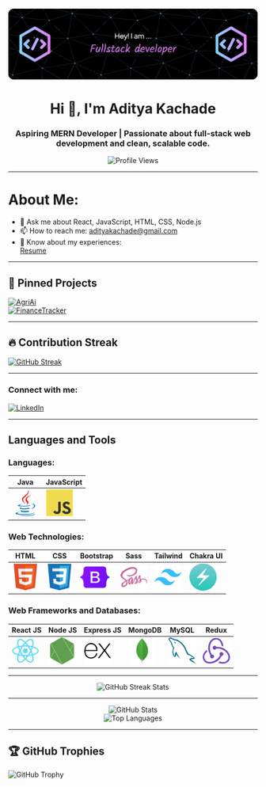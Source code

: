 ![Header](./pic.png)

<h1 align="center">Hi 👋, I'm Aditya Kachade</h1>
<h3 align="center">Aspiring MERN Developer | Passionate about full-stack web development and clean, scalable code.</h3>

<div id="header" align="center">
  <img src="https://komarev.com/ghpvc/?username=adityakachade&style=for-the-badge&color=orange" alt="Profile Views" />
</div>

---

# About Me:

- 💬 Ask me about React, JavaScript, HTML, CSS, Node.js  
- 📫 How to reach me: adityakachade@gmail.com  
- 📄 Know about my experiences:  
  [Resume](https://drive.google.com/file/d/1xZ6W2QLBSW8kG1rR-uxYgHq-xpaba1hU/view?usp=drivesdk)

---

## 📌 Pinned Projects

[![AgriAi](https://github-readme-stats.vercel.app/api/pin/?username=adityakachade&repo=AgriAi)](https://github.com/adityakachade/AgriAi)  
[![FinanceTracker](https://github-readme-stats.vercel.app/api/pin/?username=adityakachade&repo=FinanceTracker)](https://github.com/adityakachade/FinanceTracker)

---

## 🔥 Contribution Streak

[![GitHub Streak](https://streak-stats.demolab.com/?user=adityakachade)](https://git.io/streak-stats)

---

<h3 align="left">Connect with me:</h3>
<p align="left">
  <a href="https://www.linkedin.com/in/adityakachade/" target="_blank" rel="noopener noreferrer">
    <img align="center" src="https://raw.githubusercontent.com/rahuldkjain/github-profile-readme-generator/master/src/images/icons/Social/linked-in-alt.svg" alt="LinkedIn" height="30" width="40" />
  </a>
</p>

---

## Languages and Tools

### Languages:
| Java | JavaScript |
|------|------------|
| <img src="https://github.com/devicons/devicon/blob/master/icons/java/java-original.svg" alt="Java" width="55" height="55"/> | <img src="https://github.com/devicons/devicon/blob/master/icons/javascript/javascript-original.svg" alt="JavaScript" width="55" height="55"/> |

### Web Technologies:
| HTML | CSS | Bootstrap | Sass | Tailwind | Chakra UI |
|------|-----|-----------|------|----------|-----------|
| <img src="https://github.com/devicons/devicon/blob/master/icons/html5/html5-original.svg" alt="HTML5" width="55" height="55"/> | <img src="https://github.com/devicons/devicon/blob/master/icons/css3/css3-original.svg" alt="CSS3" width="55" height="55"/> | <img src="https://github.com/devicons/devicon/blob/master/icons/bootstrap/bootstrap-original.svg" alt="Bootstrap" width="60" height="55"/> | <img src="https://github.com/devicons/devicon/blob/master/icons/sass/sass-original.svg" alt="Sass" width="55" height="55"/> | <img src="https://github.com/devicons/devicon/blob/master/icons/tailwindcss/tailwindcss-original.svg" alt="Tailwind CSS" width="55" height="55"/> | <img src="https://github.com/chakra-ui/chakra-ui/blob/main/media/logomark-colored.svg" alt="Chakra UI" width="55" height="55"/> |

### Web Frameworks and Databases:
| React JS | Node JS | Express JS | MongoDB | MySQL | Redux |
|----------|---------|------------|---------|-------|-------|
| <img src="https://github.com/devicons/devicon/blob/master/icons/react/react-original.svg" alt="React" width="55" height="55"/> | <img src="https://github.com/devicons/devicon/blob/master/icons/nodejs/nodejs-plain.svg" alt="Node.js" width="55" height="55"/> | <img src="https://github.com/devicons/devicon/blob/master/icons/express/express-original.svg" alt="Express" width="55" height="55"/> | <img src="https://github.com/devicons/devicon/blob/master/icons/mongodb/mongodb-original.svg" alt="MongoDB" width="55" height="55"/> | <img src="https://github.com/devicons/devicon/blob/master/icons/mysql/mysql-original.svg" alt="MySQL" width="55" height="55"/> | <img src="https://github.com/devicons/devicon/blob/master/icons/redux/redux-original.svg" alt="Redux" width="55" height="55"/> |

---

<p align="center">
  <img width="800" height="220" src="https://github-readme-streak-stats.herokuapp.com/?user=adityakachade&theme=merko&hide_border=true&border_radius=5&card_width=800" alt="GitHub Streak Stats" />
</p>

---

<p align="center">
  <img width="600" height="200" src="https://github-readme-stats.vercel.app/api?username=adityakachade&theme=merko&show_icons=true" alt="GitHub Stats" /><br/>
  <img width="400" height="200" src="https://github-readme-stats.vercel.app/api/top-langs/?username=adityakachade&theme=merko&layout=compact" alt="Top Languages" />
</p>

---

## 🏆 GitHub Trophies

![GitHub Trophy](https://github-profile-trophy.vercel.app/?username=adityakachade&theme=matrix&no-frame=false&no-bg=false&margin-w=6)

